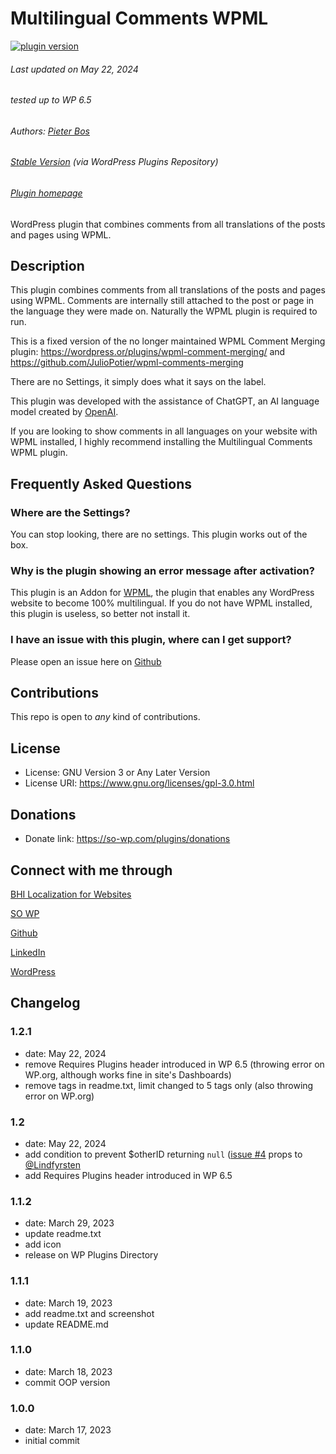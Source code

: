 # Multilingual Comments WPML

[![plugin version](https://img.shields.io/wordpress/plugin/v/multilingual-comments-wpml.svg)](https://wordpress.org/plugins/multilingual-comments-wpml)

###### Last updated on May 22, 2024
###### tested up to WP 6.5
###### Authors: [Pieter Bos](https://github.com/senlin)
###### [Stable Version](https://wordpress.org/plugins/multilingual-comments-wpml) (via WordPress Plugins Repository)
###### [Plugin homepage](https://so-wp.com/plugin/multilingual-comments-wpml)

WordPress plugin that combines comments from all translations of the posts and pages using WPML.

## Description

This plugin combines comments from all translations of the posts and pages using WPML. Comments are internally still attached to the post or page in the language they were made on.
Naturally the WPML plugin is required to run.

This is a fixed version of the no longer maintained WPML Comment Merging plugin:
https://wordpress.or/plugins/wpml-comment-merging/ and https://github.com/JulioPotier/wpml-comments-merging

There are no Settings, it simply does what it says on the label.

This plugin was developed with the assistance of ChatGPT, an AI language model created by [OpenAI](https://www.openai.com/).

If you are looking to show comments in all languages on your website with WPML installed, I highly recommend installing the Multilingual Comments WPML plugin.

## Frequently Asked Questions

### Where are the Settings?

You can stop looking, there are no settings. This plugin works out of the box.

### Why is the plugin showing an error message after activation?

This plugin is an Addon for [WPML](https://wpml.org), the plugin that enables any WordPress website to become 100% multilingual. If you do not have WPML installed, this plugin is useless, so better not install it.

### I have an issue with this plugin, where can I get support?

Please open an issue here on [Github](https://github.com/senlin/multilingual-comments-wpml/issues)

## Contributions

This repo is open to _any_ kind of contributions.

## License

* License: GNU Version 3 or Any Later Version
* License URI: https://www.gnu.org/licenses/gpl-3.0.html

## Donations

* Donate link: https://so-wp.com/plugins/donations

## Connect with me through

[BHI Localization for Websites](https://www.bhi-localization.com)

[SO WP](https://so-wp.com)

[Github](https://github.com/senlin)

[LinkedIn](https://www.linkedin.com/in/pieterbos83/)

[WordPress](https://profiles.wordpress.org/senlin/)

## Changelog

### 1.2.1

* date: May 22, 2024
* remove Requires Plugins header introduced in WP 6.5 (throwing error on WP.org, although works fine in site's Dashboards)
* remove tags in readme.txt, limit changed to 5 tags only (also throwing error on WP.org)

### 1.2

* date: May 22, 2024
* add condition to prevent $otherID returning `null` ([issue #4](https://github.com/senlin/multilingual-comments-wpml/issues/4#issuecomment-2069137039) props to [@Lindfyrsten](https://github.com/Lindfyrsten)
* add Requires Plugins header introduced in WP 6.5

### 1.1.2

* date: March 29, 2023
* update readme.txt
* add icon
* release on WP Plugins Directory

### 1.1.1

* date: March 19, 2023
* add readme.txt and screenshot
* update README.md

### 1.1.0

* date: March 18, 2023
* commit OOP version

### 1.0.0

* date: March 17, 2023
* initial commit

